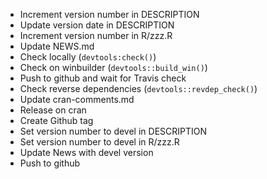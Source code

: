 * Increment version number in DESCRIPTION
* Update version date in DESCRIPTION
* Increment version number in R/zzz.R
* Update NEWS.md
* Check locally (`devtools:check()`)
* Check on winbuilder (`devtools::build_win()`)
* Push to github and wait for Travis check
* Check reverse dependencies (`devtools::revdep_check()`)
* Update cran-comments.md
* Release on cran
* Create Github tag
* Set version number to devel in DESCRIPTION
* Set version number to devel in R/zzz.R
* Update News with devel version 
* Push to github
